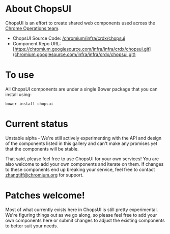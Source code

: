 # About ChopsUI

ChopsUI is an effort to create shared web components used across the [Chrome Operations team](https://chromium.googlesource.com/infra/infra/+/master/doc/index.md).

* ChopsUI Source Code: [/chromium/infra/crdx/chopsui](https://cs.chromium.org/chromium/infra/crdx/chopsui/)
* Component Repo URL: [https://chromium.googlesource.com/infra/infra/crdx/chopsui.git](chromium.googlesource.com/infra/infra/crdx/chopsui.git)

# To use

All ChopsUI components are under a single Bower package that you can install using:

`bower install chopsui`

# Current status

Unstable alpha - We're still actively experimenting with the API and design of
the components listed in this gallery and can't make any promises yet that the
components will be stable.

That said, please feel free to use ChopsUI for your own services! You are also
welcome to add your own components and iterate on them. If changes to these
components end up breaking your service, feel free to contact zhangtiff@chromium.org for support.

# Patches welcome!

Most of what currently exists here in ChopsUI is still pretty experimental.
We're figuring things out as we go along, so please feel free to add your own
components here or submit changes to adjust the existing components to better suit your needs.

